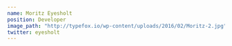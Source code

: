 ```yaml
---
name: Moritz Eyesholt
position: Developer
image_path: "http://typefox.io/wp-content/uploads/2016/02/Moritz-2.jpg"
twitter: eyesholt
---
```

